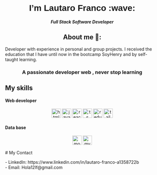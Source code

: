 
<head>
  <link href="https://fonts.googleapis.com/css2?family=Oswald:wght@300;400&display=swap" rel="stylesheet">
  
</head>
<h1 align="center" style="font-family: 'Oswald', sans-serif;"> I’m Lautaro Franco :wave:</h1>
<h5 align="center">Full Stack Software Developer</h5>


<h2 align="center"><a id="About_me_6"></a>About me 🙂:</h2>
<p>
Developer with experience in personal and group projects. I received the education that I have until now in the bootcamp SoyHenry and by self-taught learning.
</p>



<h3 align="center">A passionate developer web , never stop learning </h3>
<!-- Please don't remove this: Grab your social icons from https://github.com/carlsednaoui/gitsocial -->

## My skills
<h4>Web developer</h4>
<p align="center">
  <img src="https://cdn.jsdelivr.net/gh/devicons/devicon/icons/html5/html5-original-wordmark.svg" alt="html5" width="30" height="30"/>
  <img src="https://cdn.jsdelivr.net/gh/devicons/devicon/icons/javascript/javascript-original.svg" alt="javascript" width="30" height="30"/>
  <img src="https://cdn.jsdelivr.net/gh/devicons/devicon/icons/react/react-original.svg" alt="react" width="30" height="30"/>
  <img src="https://tse4.mm.bing.net/th?id=OIP.ZF92CrstrLwevDRkF3HvEQHaHa&pid=Api&P=0" alt="ts" width="30" height="30"/>
  <img src="https://tse4.mm.bing.net/th?id=OIP.lBaDzcFSWsjV5ipsyvOC3AHaHa&pid=Api&P=0" alt="redux" width="30" height="30"/>
  <img src="https://tse4.mm.bing.net/th?id=OIP.7Nrvvc8F2q3eaffnzHHcmwHaHa&pid=Api&P=0" alt="tailwind" width="30" height="30"/>
<P>
<h4>Data base</h4>
<p align="center">
  <img src="https://cdn.jsdelivr.net/gh/devicons/devicon/icons/mongodb/mongodb-original-wordmark.svg" alt="mongodb" width="30" height="30"/>
  <img src="https://cdn.jsdelivr.net/gh/devicons/devicon/icons/mysql/mysql-original-wordmark.svg" alt="mysql" width="30" height="30"/>
<P>
# My Contact
<p>
 - LinkedIn: https://www.linkedin.com/in/lautaro-franco-a1358722b
  <br/>
 - Email: Hola12lf@gmail.com
</p>

